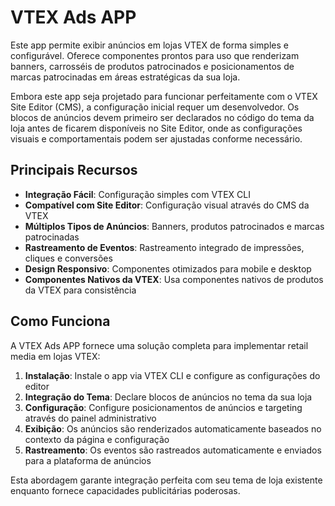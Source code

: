 # VTEX Ads APP

Este app permite exibir anúncios em lojas VTEX de forma simples e configurável. Oferece componentes prontos para uso que renderizam banners, carrosséis de produtos patrocinados e posicionamentos de marcas patrocinadas em áreas estratégicas da sua loja.

Embora este app seja projetado para funcionar perfeitamente com o VTEX Site Editor (CMS), a configuração inicial requer um desenvolvedor. Os blocos de anúncios devem primeiro ser declarados no código do tema da loja antes de ficarem disponíveis no Site Editor, onde as configurações visuais e comportamentais podem ser ajustadas conforme necessário.

## Principais Recursos

- **Integração Fácil**: Configuração simples com VTEX CLI
- **Compatível com Site Editor**: Configuração visual através do CMS da VTEX
- **Múltiplos Tipos de Anúncios**: Banners, produtos patrocinados e marcas patrocinadas
- **Rastreamento de Eventos**: Rastreamento integrado de impressões, cliques e conversões
- **Design Responsivo**: Componentes otimizados para mobile e desktop
- **Componentes Nativos da VTEX**: Usa componentes nativos de produtos da VTEX para consistência

## Como Funciona

A VTEX Ads APP fornece uma solução completa para implementar retail media em lojas VTEX:

1. **Instalação**: Instale o app via VTEX CLI e configure as configurações do editor
2. **Integração do Tema**: Declare blocos de anúncios no tema da sua loja
3. **Configuração**: Configure posicionamentos de anúncios e targeting através do painel administrativo
4. **Exibição**: Os anúncios são renderizados automaticamente baseados no contexto da página e configuração
5. **Rastreamento**: Os eventos são rastreados automaticamente e enviados para a plataforma de anúncios

Esta abordagem garante integração perfeita com seu tema de loja existente enquanto fornece capacidades publicitárias poderosas.